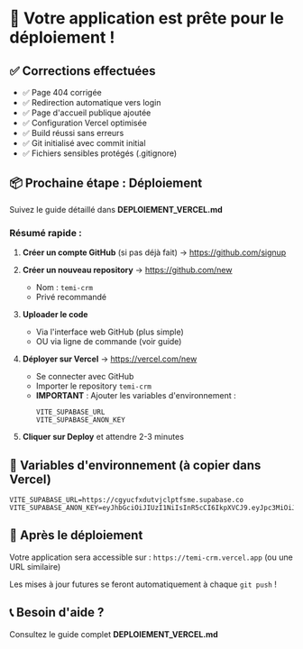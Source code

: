 # 🎉 Votre application est prête pour le déploiement !

## ✅ Corrections effectuées

- ✅ Page 404 corrigée
- ✅ Redirection automatique vers login
- ✅ Page d'accueil publique ajoutée
- ✅ Configuration Vercel optimisée
- ✅ Build réussi sans erreurs
- ✅ Git initialisé avec commit initial
- ✅ Fichiers sensibles protégés (.gitignore)

## 📦 Prochaine étape : Déploiement

Suivez le guide détaillé dans **DEPLOIEMENT_VERCEL.md**

### Résumé rapide :

1. **Créer un compte GitHub** (si pas déjà fait)
   → https://github.com/signup

2. **Créer un nouveau repository**
   → https://github.com/new
   - Nom : `temi-crm`
   - Privé recommandé

3. **Uploader le code**
   - Via l'interface web GitHub (plus simple)
   - OU via ligne de commande (voir guide)

4. **Déployer sur Vercel**
   → https://vercel.com/new
   - Se connecter avec GitHub
   - Importer le repository `temi-crm`
   - **IMPORTANT** : Ajouter les variables d'environnement :
     ```
     VITE_SUPABASE_URL
     VITE_SUPABASE_ANON_KEY
     ```

5. **Cliquer sur Deploy** et attendre 2-3 minutes

## 🔐 Variables d'environnement (à copier dans Vercel)

```
VITE_SUPABASE_URL=https://cgyucfxdutvjclptfsme.supabase.co
VITE_SUPABASE_ANON_KEY=eyJhbGciOiJIUzI1NiIsInR5cCI6IkpXVCJ9.eyJpc3MiOiJzdXBhYmFzZSIsInJlZiI6ImNneXVjZnhkdXR2amNscHRmc21lIiwicm9sZSI6ImFub24iLCJpYXQiOjE3NDgyNTI5NjIsImV4cCI6MjA2MzgyODk2Mn0.vM1hh8oZ3Idz2qTQCsKv793irDTEy9e8_u2o7DOq_MM
```

## 🚀 Après le déploiement

Votre application sera accessible sur :
`https://temi-crm.vercel.app` (ou une URL similaire)

Les mises à jour futures se feront automatiquement à chaque `git push` !

## 📞 Besoin d'aide ?

Consultez le guide complet **DEPLOIEMENT_VERCEL.md**
